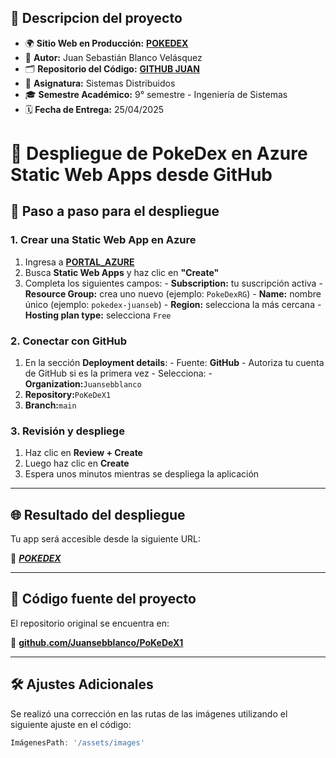 


## 📌 Descripcion del proyecto

- 🌍 **Sitio Web en Producción:** [**POKEDEX**](https://polite-bush-02974e510.6.azurestaticapps.net/)
- 👤 **Autor:** Juan Sebastián Blanco Velásquez
- 🗂️ **Repositorio del Código:** [**GITHUB JUAN**](https://github.com/Juansebblanco/PoKeDeX1)
- 📖 **Asignatura:** Sistemas Distribuidos
- 🎓 **Semestre Académico:** 9° semestre - Ingeniería de Sistemas
- 🗓️ **Fecha de Entrega:** 25/04/2025
# 🚀 Despliegue de PokeDex en Azure Static Web Apps desde GitHub

## 🧭 Paso a paso para el despliegue


### 1. Crear una Static Web App en Azure

1. Ingresa a [**PORTAL_AZURE**](https://portal.azure.com)
2.  Busca **Static Web Apps** y haz clic en **"Create"** 
3. Completa los siguientes campos:   - **Subscription:** tu suscripción activa   - **Resource Group:** crea uno nuevo (ejemplo: `PokeDexRG`)   - **Name:** nombre único (ejemplo: `pokedex-juanseb`)   - **Region:** selecciona la más cercana   - **Hosting plan type:** selecciona `Free`








### 2. Conectar con GitHub

1. En la sección **Deployment details**:   - Fuente: **GitHub**   - Autoriza tu cuenta de GitHub si es la primera vez   - Selecciona:     - **Organization:**`Juansebblanco`    
2.   **Repository:**`PoKeDeX1`    
3.  **Branch:**`main`



 
  


### 3. Revisión y despliege

1. Haz clic en **Review + Create**
2. Luego haz clic en **Create**
3. Espera unos minutos mientras se despliega la aplicación



---

## 🌐 Resultado del despliegue

Tu app será accesible desde la siguiente URL:

🔗 [***POKEDEX***](https://polite-bush-02974e510.6.azurestaticapps.net/)

---

## 📂 Código fuente del proyecto

El repositorio original se encuentra en:

🔗 [ **github.com/Juansebblanco/PoKeDeX1** ](https://github.com/Juansebblanco/PoKeDeX1)

---

## 🛠️ Ajustes Adicionales

Se realizó una corrección en las rutas de las imágenes utilizando el siguiente ajuste en el código:

```javascript
ImágenesPath: '/assets/images'

